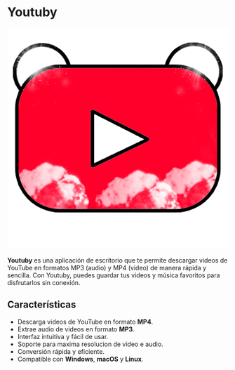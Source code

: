 # Youtuby

![Logo de Youtuby](Image/icono.png) <!-- Si tienes un logo, inclúyelo aquí -->

**Youtuby** es una aplicación de escritorio que te permite descargar videos de YouTube en formatos MP3 (audio) y MP4 (video) de manera rápida y sencilla. Con Youtuby, puedes guardar tus videos y música favoritos para disfrutarlos sin conexión.

## Características

- Descarga videos de YouTube en formato **MP4**.
- Extrae audio de videos en formato **MP3**.
- Interfaz intuitiva y fácil de usar.
- Soporte para maxima resolucion de video e audio.
- Conversión rápida y eficiente.
- Compatible con **Windows**, **macOS** y **Linux**.
